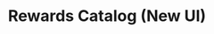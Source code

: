 ---
title: Rewards Catalog (New UI)
excerpt: ''
deprecated: false
hidden: true
metadata:
  title: ''
  description: ''
  robots: index
next:
  description: ''
---